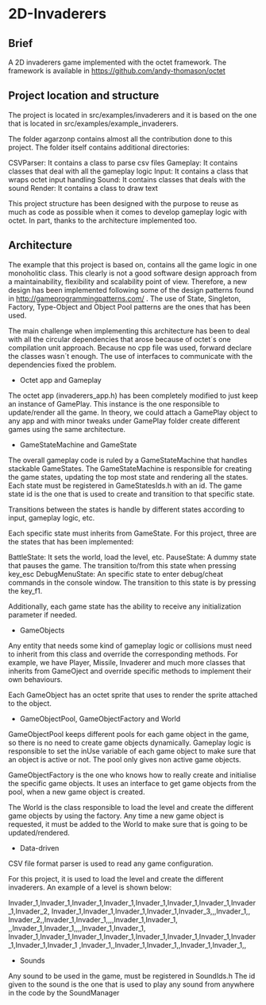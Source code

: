 # 2D-Invaderers

## Brief

A 2D invaderers game implemented with the octet framework. The framework is available 
in https://github.com/andy-thomason/octet

## Project location and structure

The project is located in src/examples/invaderers and it is based on the one that is
located in src/examples/example_invaderers. 

The folder agarzonp contains almost all the contribution done to this project. The folder
itself contains additional directories:

CSVParser: It contains a class to parse csv files
Gameplay: It contains classes that deal with all the gameplay logic
Input: It contains a class that wraps octet input handling
Sound: It contains classes that deals with the sound
Render: It contains a class to draw text

This project structure has been designed with the purpose to reuse as much as code as possible
when it comes to develop gameplay logic with octet. In part, thanks to the architecture implemented
too.

## Architecture

The example that this project is based on, contains all the game logic in one monoholitic
class. This clearly is not a good software design approach from a maintainability, flexibility and 
scalability point of view. Therefore, a new design has been implemented following some of the
design patterns found in http://gameprogrammingpatterns.com/ . The use of State, Singleton, Factory,
Type-Object and Object Pool patterns are the ones that has been used.

The main challenge when implementing this architecture has been to deal with all the circular dependencies
that arose because of octet´s one compilation unit approach. Because no cpp file was used, forward declare
the classes wasn´t enough. The use of interfaces to communicate with the dependencies fixed the problem.

- Octet app and Gameplay

The octet app (invaderers_app.h) has been completely modified to just keep an instance of GamePlay. 
This instance is the one responsible to update/render all the game. In theory, we could attach a GamePlay
object to any app and with minor tweaks under GamePlay folder create different games using the same architecture.

- GameStateMachine and GameState

The overall gameplay code is ruled by a GameStateMachine that handles stackable GameStates. The GameStateMachine
is responsible for creating the game states, updating the top most state and rendering all the states. Each state must
be registered in GameStatesIds.h with an id. The game state id is the one that is used to create and transition to that
specific state.

Transitions between the states is handle by different states according to input, gameplay logic, etc.

Each specific state must inherits from GameState. For this project, three are the states that has been implemented: 

BattleState: It sets the world, load the level, etc.
PauseState: A dummy state that pauses the game. The transition to/from this state when pressing key_esc
DebugMenuState: An specific state to enter debug/cheat commands in the console window. The transition to this
state is by pressing the key_f1.

Additionally, each game state has the ability to receive any initialization parameter if needed.

- GameObjects

Any entity that needs some kind of gameplay logic or collisions must need to inherit from this class and override
the corresponding methods. For example, we have Player, Missile, Invaderer and much more classes that inherits from
GameOject and override specific methods to implement their own behaviours.

Each GameObject has an octet sprite that uses to render the sprite attached to the object.

- GameObjectPool, GameObjectFactory and World

GameObjectPool keeps different pools for each game object in the game, so there is no need to create game objects dynamically.
Gameplay logic is responsible to set the inUse variable of each game object to make sure that an object is active or not. The pool
only gives non active game objects.

GameObjectFactory is the one  who knows how to really create and initialise the specific game objects. It uses an interface to
get game objects from the pool, when a new game object is created.

The World is the class responsible to load the level and create the different game objects by using the factory. Any time a new
game object is requested, it must be added to the World to make sure that is going to be updated/rendered.

- Data-driven

CSV file format parser is used to read any game configuration. 

For this project, it is used to load the level and create the different invaderers. An example of a level is shown below:

Invader_1,Invader_1,Invader_1,Invader_1,Invader_1,Invader_1,Invader_1,Invader_1,Invader_2,
Invader_1,Invader_1,Invader_1,Invader_1,Invader_3,,,Invader_1,,
Invader_2,,Invader_1,Invader_1,,,,Invader_1,Invader_1,
,,Invader_1,Invader_1,,,,Invader_1,Invader_1,
Invader_1,Invader_1,Invader_1,Invader_1,Invader_1,Invader_1,Invader_1,Invader_1,Invader_1,Invader_1
,Invader_1,,Invader_1,Invader_1,,Invader_1,Invader_1,,

- Sounds

Any sound to be used in the game, must be registered in SoundIds.h
The id given to the sound is the one that is used to play any sound from anywhere in the code by the SoundManager







